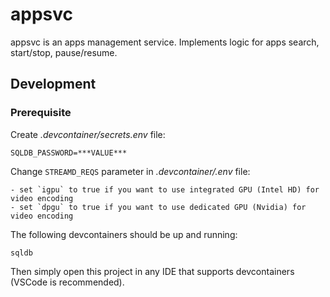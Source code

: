 # appsvc

appsvc is an apps management service. Implements logic for apps search, start/stop, pause/resume.

## Development

### Prerequisite

Create *.devcontainer/secrets.env* file:

    SQLDB_PASSWORD=***VALUE***

Change `STREAMD_REQS` parameter in *.devcontainer/.env* file:

    - set `igpu` to true if you want to use integrated GPU (Intel HD) for video encoding
    - set `dpgu` to true if you want to use dedicated GPU (Nvidia) for video encoding

The following devcontainers should be up and running:

    sqldb

Then simply open this project in any IDE that supports devcontainers (VSCode is recommended).
